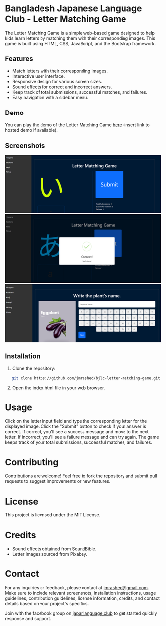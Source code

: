 # Bangladesh Japanese Language Club - Letter Matching Game

The Letter Matching Game is a simple web-based game designed to help kids learn letters by matching them with their corresponding images. This game is built using HTML, CSS, JavaScript, and the Bootstrap framework.

## Features

- Match letters with their corresponding images.
- Interactive user interface.
- Responsive design for various screen sizes.
- Sound effects for correct and incorrect answers.
- Keep track of total submissions, successful matches, and failures.
- Easy navigation with a sidebar menu.

## Demo

You can play the demo of the Letter Matching Game [here](https://bjlc.vercel.app) (insert link to hosted demo if available).

## Screenshots

![Screenshot 1](screenshots/Screenshot_1.png)
![Screenshot 2](screenshots/Screenshot_2.png)
![Screenshot 3](screenshots/Screenshot_3.png)

## Installation

1. Clone the repository:

```bash
   git clone https://github.com/jmrashed/bjlc-letter-matching-game.git
```
2. Open the index.html file in your web browser.


# Usage
Click on the letter input field and type the corresponding letter for the displayed image.
Click the "Submit" button to check if your answer is correct.
If correct, you'll see a success message and move to the next letter.
If incorrect, you'll see a failure message and can try again.
The game keeps track of your total submissions, successful matches, and failures.


# Contributing
Contributions are welcome! Feel free to fork the repository and submit pull requests to suggest improvements or new features.

# License
This project is licensed under the MIT License.

# Credits
- Sound effects obtained from SoundBible.
- Letter images sourced from Pixabay.

# Contact
For any inquiries or feedback, please contact at jmrashed@gmail.com.
Make sure to include relevant screenshots, installation instructions, usage guidelines, contribution guidelines, license information, credits, and contact details based on your project's specifics.

Join with the facebook group on  <a target="_blank" href="https://www.facebook.com/groups/japanlanguage.club">japanlanguage.club</a> to get started quickly response and support.





